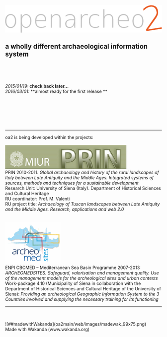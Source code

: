![##openarcheo2](oa2main/web/images/oa2_hlogo_1024.gif)
## a wholly different archaeological information system
<br>
<br>
<br>

*2015/01/19:* **check back later…** <br>
*2016/03/01:* **almost ready for the first release **
<br>
<br>
<br>
<br>
<br>
<br>
<br>
****
oa2 is being developed within the projects:
<br>
<br>
![##Archeomedsites](oa2main/web/images/prin_miur_logo.gif)
<br>
PRIN 2010-2011. *Global archaeology and history of the rural landscapes of Italy between Late Antiquity and the Middle Ages. Integrated systems of sources, methods and techniques for a sustainable development*<br>
Research Unit: University of Siena (Italy). Department of Historical Sciences and Cultural Heritage<br>
RU coordinator: Prof. M. Valenti<br>
RU project title: *Archaeology of Tuscan landscapes between Late Antiquity and the Middle Ages. Research, applications and web 2.0*<br>
<br>
<br>
![##PRN2010-2011](oa2main/web/images/archeomedsites_logo.png)
<br>
ENPI CBCMED – Mediterranean Sea Basin Programme 2007-2013<br>
*ARCHEOMEDSITES. Safeguard, valorisation and management quality. Use of the management models for the archeological sites and urban contexts*
<br>
Work-package 4.10 (Municipality of Siena in collaboration with the Department of Historical Sciences and Cultural Heritage of the University of Siena): *Providing an archeological Geographic Information System to the 3 Countries involved and supplying the necessary training for its functioning*
<br>

****
<br>
<br>
![##madewithWakanda](oa2main/web/images/madewak_99x75.png)
<br> Made with Wakanda (www.wakanda.org)
